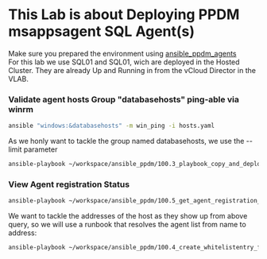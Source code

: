
# This Lab is about Deploying PPDM msappsagent SQL Agent(s)


Make sure you prepared the environment using [ansible_ppdm_agents](./01.0_ansible_ppdm_agents.md)   
For this lab we use SQL01 and SQL01, wich are deployed in the Hosted Cluster. They are already Up and Running in from the vCloud Director in the VLAB.

### Validate agent hosts Group "databasehosts"  ping-able via winrm

```bash
ansible "windows:&databasehosts" -m win_ping -i hosts.yaml
```

As we honly want to tackle the group named databasehosts, we use the --limit parameter

```bash
ansible-playbook ~/workspace/ansible_ppdm/100.3_playbook_copy_and_deploy_windows_agent.yaml -i hosts.yaml --limit 'windows:&databasehosts' 
```

### View Agent registration Status

```bash
ansible-playbook ~/workspace/ansible_ppdm/100.5_get_agent_registration_status.yaml
```

We want to tackle the addresses of the host as they show up from above query, so we will use a runbook that resolves the agent list from name to address:

```bash
ansible-playbook ~/workspace/ansible_ppdm/100.4_create_whitelistentry_from_addressquery.yaml -e "host_list=sql01.demo.local,sql02.demo.local"
```
